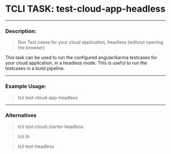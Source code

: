 # TCLI TASK: test-cloud-app-headless

---
### Description:

> Run Test cases for your cloud application, headless (without opening the browser)

This task can be used to run the configured angular/karma testcases for your cloud application, in a headless mode. This is useful to run the testcases in a build pipeline.

---
### Example Usage:

> tcli test-cloud-app-headless

---
### Alternatives
> tcli test-cloud-starter-headless

> tcli th

> tcli test-headless
